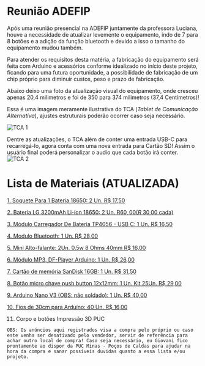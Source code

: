 # Reunião ADEFIP
Após uma reunião presencial na ADEFIP juntamente da professora Luciana, houve a necessidade de atualizar levemente o equipamento, indo de 7 para 8 botões e a adição da função bluetooth e devido a isso o tamanho do equipamento mudou também.

Para atender os requisitos desta matéria, a fabricação do equipamento será feita com Arduino e acessórios conforme idealizado no início deste projeto, ficando para uma futura oportunidade, a possibilidade de fabricação de um chip próprio para diminuir custos, peso e prazo de fabricação.

Abaixo deixo uma foto da atualização visual do equipamento, onde cresceu apenas 20,4 milimetros e foi de 350 para 374 milimetros (37,4 Centimetros)!

Essa é uma imagem meramente ilustrativa do TCA (_Tablet de Comunicação Alternativa_), ajustes estruturais poderão ocorrer caso seja necessário.

![TCA 1](https://github.com/ICEI-PUC-Minas-PPC-CC/ppc-cc-2024-1-ment2-noite1-TCA_ADEFIP/assets/20716371/2d62ccc7-de55-47e2-981c-2262fbb52850)

Dentre as atualizações, o TCA além de conter uma entrada USB-C para recarregá-lo, agora conta com uma nova entrada para Cartão SD! Assim o usuário final poderá personalizar o audio que cada botão irá conter.
![TCA 2](https://github.com/ICEI-PUC-Minas-PPC-CC/ppc-cc-2024-1-ment2-noite1-TCA_ADEFIP/assets/20716371/5be02faa-0595-4594-9e10-f7276eb6aef2)


# Lista de Materiais (ATUALIZADA)

[1. Soquete Para 1 Bateria 18650:
2 Un. R$ 17,50](https://produto.mercadolivre.com.br/MLB-3436765353-2-case-suporte-soquete-para-1-bateria-18650-c-nota-fiscal-_JM#position=14&search_layout=grid&type=item&tracking_id=4799b0cc-274b-4574-a0e9-59e8b80a37b8)


[2. Bateria LG 3200mAh Li-íon 18650:
2 Un. R$ 60,00 (R$ 30,00 cada)](https://produto.mercadolivre.com.br/MLB-3178600013-celula-18650-lg-3200mah-inr18650mh1-10a-_JM#position=11&search_layout=stack&type=item&tracking_id=81981d1f-7cd0-4c98-8d0b-cf209bc9fb03)

[3. Módulo Carregador De Bateria TP4056 - USB C:
1 Un. R$ 16,50](https://produto.mercadolivre.com.br/MLB-2792644388-carregador-bateria-18650-tp4056-micro-usb-c-c-proteco-4056-_JM#position=5&search_layout=stack&type=item&tracking_id=36bc042a-03db-4d7a-b6f2-b6dc5d61782f)

[4. Modulo Bluetooth:
1 Un. R$ 28,00](https://produto.mercadolivre.com.br/MLB-1335730176-modulo-bluetooth-rs232-hc-05-hc05-hc-05-arduino-_JM#position=8&search_layout=grid&type=item&tracking_id=58053686-920e-40cb-aca3-a84da9070bf8)

[5. Mini Alto-falante:
2Un. 0.5w 8 Ohms 40mm R$ 16,00](https://produto.mercadolivre.com.br/MLB-3260164415-2-x-mini-alto-falante-05w-8-ohms-8r-40mm-para-arduino-esp-_JM#position=3&search_layout=grid&type=item&tracking_id=4fafbf16-8568-4a96-965d-eb9913de7e65)


[6. Módulo MP3, DF-Player Arduino:
1 Un. R$ 26,00](https://produto.mercadolivre.com.br/MLB-1243980290-modulo-mp3-dfplayer-mini-player-arduino-_JM#position=7&search_layout=stack&type=item&tracking_id=c0e06f27-5579-4871-b117-02c9398fad15)


[7. Cartão de memória SanDisk 16GB:
1 Un. R$ 31,50](https://www.mercadolivre.com.br/carto-de-memoria-sandisk-sdsqunb-016g-gn3mn-ultra-16gb/p/MLB6237528?pdp_filters=category:MLB7475#searchVariation=MLB6237528&position=21&search_layout=stack&type=product&tracking_id=d6a63e3e-b61f-4fe6-aa46-66d882bedca2)


[8. Botão micro chave push button 12x12mm:
1 Un. Kit 25Un. R$ 29,00](https://produto.mercadolivre.com.br/MLB-1757293010-kit-25-push-button-12x12-chave-tactil-capa-_JM#position=18&search_layout=stack&type=item&tracking_id=c80738da-c28d-45f5-9892-1de0818c0b55)


[9. Arduino Nano V3 (OBS: não soldado):
1 Un. R$ 40,00](https://produto.mercadolivre.com.br/MLB-3961048046-placa-arduino-nano-conector-v3-pino-no-soldado-atmega168-_JM#is_advertising=true&position=2&search_layout=grid&type=pad&tracking_id=f56dbd2e-e1cb-4c9c-b381-c83e1f78a84f&is_advertising=true&ad_domain=VQCATCORE_LST&ad_position=2&ad_click_id=ZjQ0ODI1MzUtMDE5YS00MTQ2LWJjYmEtOThmMjdkNzc4YjQ2)



[10. Fios de 30cm para Arduíno:
40 Un. R$ 16,00](https://produto.mercadolivre.com.br/MLB-4103907508-jumper-fio-40pcs-de-30cm-fmeafmea-para-arduino-_JM#position=16&search_layout=grid&type=item&tracking_id=1a8d717b-c9f4-4c4f-ab0c-231b02908956)


11. Corpo e botões
Impressão 3D PUC

`OBS: Os anúncios aqui registrados visa a compra pelo próprio ou caso este venha ser desativado pelo vendedor, servir de referência para achar outro local de compra! Caso seja necessário, eu Giovani fico prontamente ao dispor da PUC Minas - Poços de Caldas para ajudar na hora da compra e sanar possíveis duvidas quanto a essa lista e/ou projeto.`
